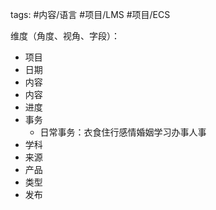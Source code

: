 tags: #内容/语言 #项目/LMS #项目/ECS 


维度（角度、视角、字段）：
- 项目
- 日期
- 内容
- 内容
- 进度
- 事务
	- 日常事务：衣食住行感情婚姻学习办事人事
- 学科
- 来源
- 产品
- 类型
- 发布